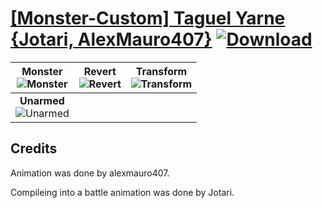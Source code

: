 # [\[Monster-Custom\] Taguel Yarne {Jotari, AlexMauro407}](https://github.com/Klokinator/FE-Repo/tree/main/Battle%20Animations/Monsters%20-%20Dragons%20and%20Special/%5BMonster-Custom%5D%20Taguel%20Yarne%20%7BJotari,%20AlexMauro407%7D) [![Download](https://img.shields.io/badge/Download--red?style=social&logo=github)](https://minhaskamal.github.io/DownGit/#/home?url=https://github.com/Klokinator/FE-Repo/tree/main/Battle%20Animations/Monsters%20-%20Dragons%20and%20Special/%5BMonster-Custom%5D%20Taguel%20Yarne%20%7BJotari,%20AlexMauro407%7D)

| <b>Monster</b><br/><img alt="Monster" src="https://raw.githubusercontent.com/Klokinator/FE-Repo/main/Battle%20Animations/Monsters%20-%20Dragons%20and%20Special/%5BMonster-Custom%5D%20Taguel%20Yarne%20%7BJotari,%20AlexMauro407%7D/8.%20Monster/Monster.gif"/> | <b>Revert</b><br/><img alt="Revert" src="https://raw.githubusercontent.com/Klokinator/FE-Repo/main/Battle%20Animations/Monsters%20-%20Dragons%20and%20Special/%5BMonster-Custom%5D%20Taguel%20Yarne%20%7BJotari,%20AlexMauro407%7D/8.%20Revert/Revert.gif"/> | <b>Transform</b><br/><img alt="Transform" src="https://raw.githubusercontent.com/Klokinator/FE-Repo/main/Battle%20Animations/Monsters%20-%20Dragons%20and%20Special/%5BMonster-Custom%5D%20Taguel%20Yarne%20%7BJotari,%20AlexMauro407%7D/8.%20Transform/Transform.gif"/> |
| :---: | :---: | :---: |
| <b>Unarmed</b><br/><img alt="Unarmed" src="https://raw.githubusercontent.com/Klokinator/FE-Repo/main/Battle%20Animations/Monsters%20-%20Dragons%20and%20Special/%5BMonster-Custom%5D%20Taguel%20Yarne%20%7BJotari,%20AlexMauro407%7D/8.%20Unarmed/Unarmed.gif"/> |

## Credits

Animation was done by alexmauro407.

Compileing into a battle animation was done by Jotari.

